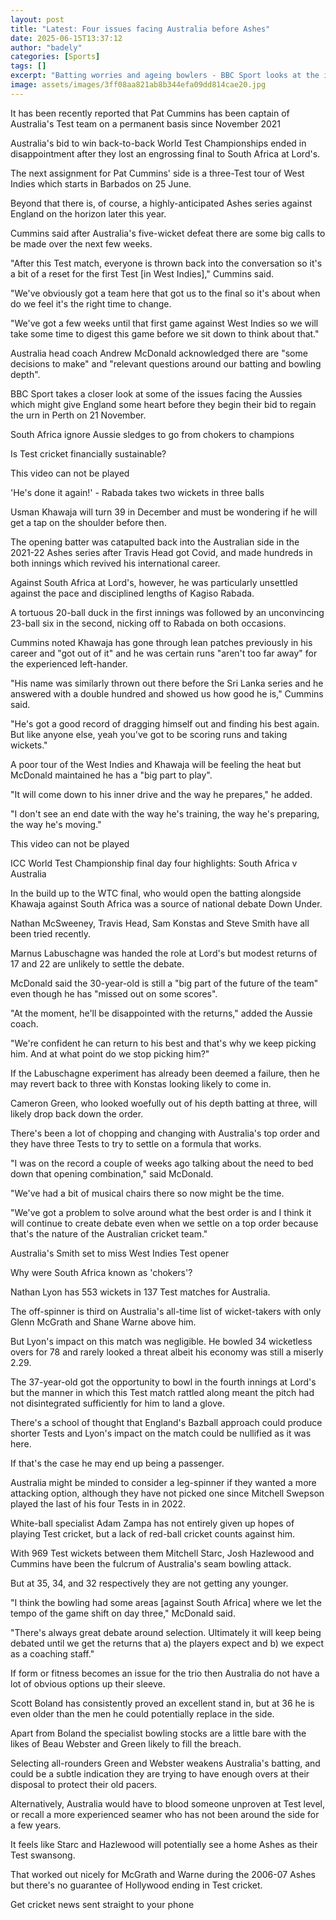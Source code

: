 ```yaml
---
layout: post
title: "Latest: Four issues facing Australia before Ashes"
date: 2025-06-15T13:37:12
author: "badely"
categories: [Sports]
tags: []
excerpt: "Batting worries and ageing bowlers - BBC Sport looks at the issues facing Australia five months out from this winter's Ashes."
image: assets/images/3ff08aa821ab8b344efa09dd814cae20.jpg
---
```


It has been recently reported that Pat Cummins has been captain of Australia's Test team on a permanent basis since November 2021

Australia's bid to win back-to-back World Test Championships ended in disappointment after they lost an engrossing final to South Africa at Lord's.

The next assignment for Pat Cummins' side is a three-Test tour of West Indies which starts in Barbados on 25 June.

Beyond that there is, of course, a highly-anticipated Ashes series against England on the horizon later this year.

Cummins said after Australia's five-wicket defeat there are some big calls to be made over the next few weeks.

"After this Test match, everyone is thrown back into the conversation so it's a bit of a reset for the first Test [in West Indies]," Cummins said.

"We've obviously got a team here that got us to the final so it's about when do we feel it's the right time to change. 

"We've got a few weeks until that first game against West Indies so we will take some time to digest this game before we sit down to think about that."

Australia head coach Andrew McDonald acknowledged there are "some decisions to make" and "relevant questions around our batting and bowling depth".

BBC Sport takes a closer look at some of the issues facing the Aussies which might give England some heart before they begin their bid to regain the urn in Perth on 21 November.

South Africa ignore Aussie sledges to go from chokers to champions

Is Test cricket financially sustainable?

This video can not be played

'He's done it again!' - Rabada takes two wickets in three balls

Usman Khawaja will turn 39 in December and must be wondering if he will get a tap on the shoulder before then.

The opening batter was catapulted back into the Australian side in the 2021-22 Ashes series after Travis Head got Covid, and made hundreds in both innings which revived his international career.

Against South Africa at Lord's, however, he was particularly unsettled against the pace and disciplined lengths of Kagiso Rabada.

A tortuous 20-ball duck in the first innings was followed by an unconvincing 23-ball six in the second, nicking off to Rabada on both occasions.

Cummins noted Khawaja has gone through lean patches previously in his career and "got out of it" and he was certain runs "aren't too far away" for the experienced left-hander.

"His name was similarly thrown out there before the Sri Lanka series and he answered with a double hundred and showed us how good he is," Cummins said.

"He's got a good record of dragging himself out and finding his best again. But like anyone else, yeah you've got to be scoring runs and taking wickets."

A poor tour of the West Indies and Khawaja will be feeling the heat but McDonald maintained he has a "big part to play".

"It will come down to his inner drive and the way he prepares," he added.

"I don't see an end date with the way he's training, the way he's preparing, the way he's moving."

This video can not be played

ICC World Test Championship final day four highlights: South Africa v Australia

In the build up to the WTC final, who would open the batting alongside Khawaja against South Africa was a source of national debate Down Under.

Nathan McSweeney, Travis Head, Sam Konstas and Steve Smith have all been tried recently. 

Marnus Labuschagne was handed the role at Lord's but modest returns of 17 and 22 are unlikely to settle the debate.

McDonald said the 30-year-old is still a "big part of the future of the team" even though he has "missed out on some scores".

"At the moment, he'll be disappointed with the returns," added the Aussie coach.

"We're confident he can return to his best and that's why we keep picking him. And at what point do we stop picking him?"

If the Labuschagne experiment has already been deemed a failure, then he may revert back to three with Konstas looking likely to come in.

Cameron Green, who looked woefully out of his depth batting at three, will likely drop back down the order.

There's been a lot of chopping and changing with Australia's top order and they have three Tests to try to settle on a formula that works.

"I was on the record a couple of weeks ago talking about the need to bed down that opening combination," said McDonald.

"We've had a bit of musical chairs there so now might be the time.

"We've got a problem to solve around what the best order is and I think it will continue to create debate even when we settle on a top order because that's the nature of the Australian cricket team."

Australia's Smith set to miss West Indies Test opener

Why were South Africa known as 'chokers'?

Nathan Lyon has 553 wickets in 137 Test matches for Australia. 

The off-spinner is third on Australia's all-time list of wicket-takers with only Glenn McGrath and Shane Warne above him. 

But Lyon's impact on this match was negligible. He bowled 34 wicketless overs for 78 and rarely looked a threat albeit his economy was still a miserly 2.29.

The 37-year-old got the opportunity to bowl in the fourth innings at Lord's but the manner in which this Test match rattled along meant the pitch had not disintegrated sufficiently for him to land a glove.

There's a school of thought that England's Bazball approach could produce shorter Tests and Lyon's impact on the match could be nullified as it was here.

If that's the case he may end up being a passenger.

Australia might be minded to consider a leg-spinner if they wanted a more attacking option, although they have not picked one since Mitchell Swepson played the last of his four Tests in in 2022.

White-ball specialist Adam Zampa has not entirely given up hopes of playing Test cricket, but a lack of red-ball cricket counts against him.

With 969 Test wickets between them Mitchell Starc, Josh Hazlewood and Cummins have been the fulcrum of Australia's seam bowling attack.

But at 35, 34, and 32 respectively they are not getting any younger.

"I think the bowling had some areas [against South Africa] where we let the tempo of the game shift on day three," McDonald said.

"There's always great debate around selection. Ultimately it will keep being debated until we get the returns that a) the players expect and b) we expect as a coaching staff."

If form or fitness becomes an issue for the trio then Australia do not have a lot of obvious options up their sleeve.

Scott Boland has consistently proved an excellent stand in, but at 36 he is even older than the men he could potentially replace in the side.

Apart from Boland the specialist bowling stocks are a little bare with the likes of Beau Webster and Green likely to fill the breach.

Selecting all-rounders Green and Webster weakens Australia's batting, and could be a subtle indication they are trying to have enough overs at their disposal to protect their old pacers.

Alternatively, Australia would have to blood someone unproven at Test level, or recall a more experienced seamer who has not been around the side for a few years.

It feels like Starc and Hazlewood will potentially see a home Ashes as their Test swansong.

That worked out nicely for McGrath and Warne during the 2006-07 Ashes but there's no guarantee of Hollywood ending in Test cricket.

Get cricket news sent straight to your phone

